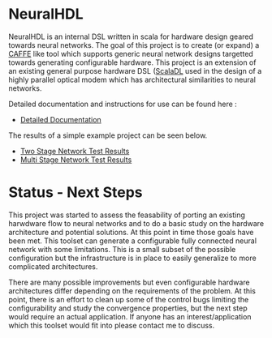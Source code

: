 # NeuralHDL

NeuralHDL is an internal DSL written in scala for hardware design geared towards neural networks. The goal of this project is to create (or expand) a [CAFFE](http://caffe.berkeleyvision.org/) like tool which supports generic neural network designs targetted towards generating configurable hardware. This project is an extension of an existing general purpose hardware DSL ([ScalaDL](https://github.com/andywag/ScalaDL) used in the design of a highly parallel optical modem which has architectural similarities to neural networks.

Detailed documentation and instructions for use can be found here :  

* [Detailed Documentation](https://andywag.github.io/NeuralHDL/index.html)

The results of a simple example project can be seen below. 

* [Two Stage Network Test Results](https://github.com/andywag/NeuralHDL/blob/master/docs/results/TwoStage.ipynb)
* [Multi Stage Network Test Results](https://github.com/andywag/NeuralHDL/blob/master/docs/results/MultiStage.ipynb)


# Status - Next Steps

This project was started to assess the feasability of porting an existing harwdware flow to neural networks and to do a basic study on the hardware architecture and potential solutions. At this point in time those goals have been met. This toolset can generate a configurable fully connected neural network with some limitations. This is a small subset of the possible configuration but the infrastructure is in place to easily generalize to more complicated architectures. 

There are many possible improvements but even configurable hardware architectures differ depending on the requirements of the problem. At this point, there is an effort to clean up some of the control bugs limiting the configurability and study the convergence properties, but the next step would require an actual application. If anyone has an interest/application which this toolset would fit into please contact me to discuss. 
 
